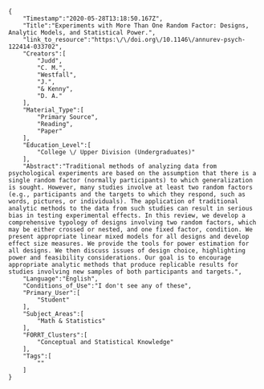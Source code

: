
    {
        "Timestamp":"2020-05-28T13:18:50.167Z",
        "Title":"Experiments with More Than One Random Factor: Designs, Analytic Models, and Statistical Power.",
        "link_to_resource":"https:\/\/doi.org\/10.1146\/annurev-psych-122414-033702",
        "Creators":[
            "Judd",
            "C. M.",
            "Westfall",
            "J.",
            "& Kenny",
            "D. A."
        ],
        "Material_Type":[
            "Primary Source",
            "Reading",
            "Paper"
        ],
        "Education_Level":[
            "College \/ Upper Division (Undergraduates)"
        ],
        "Abstract":"Traditional methods of analyzing data from psychological experiments are based on the assumption that there is a single random factor (normally participants) to which generalization is sought. However, many studies involve at least two random factors (e.g., participants and the targets to which they respond, such as words, pictures, or individuals). The application of traditional analytic methods to the data from such studies can result in serious bias in testing experimental effects. In this review, we develop a comprehensive typology of designs involving two random factors, which may be either crossed or nested, and one fixed factor, condition. We present appropriate linear mixed models for all designs and develop effect size measures. We provide the tools for power estimation for all designs. We then discuss issues of design choice, highlighting power and feasibility considerations. Our goal is to encourage appropriate analytic methods that produce replicable results for studies involving new samples of both participants and targets.",
        "Language":"English",
        "Conditions_of_Use":"I don't see any of these",
        "Primary_User":[
            "Student"
        ],
        "Subject_Areas":[
            "Math & Statistics"
        ],
        "FORRT_Clusters":[
            "Conceptual and Statistical Knowledge"
        ],
        "Tags":[
            ""
        ]
    }
